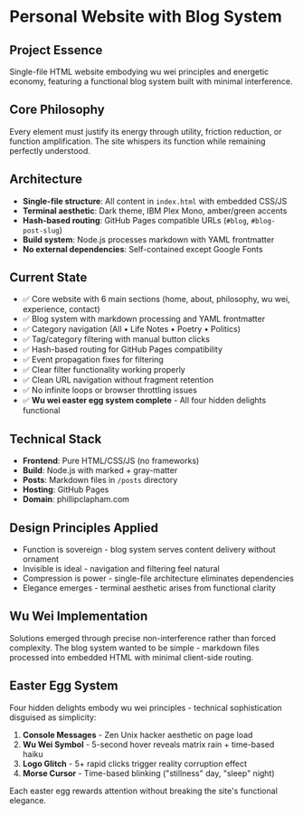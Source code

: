 # Personal Website with Blog System

## Project Essence
Single-file HTML website embodying wu wei principles and energetic economy, featuring a functional blog system built with minimal interference.

## Core Philosophy
Every element must justify its energy through utility, friction reduction, or function amplification. The site whispers its function while remaining perfectly understood.

## Architecture
- **Single-file structure**: All content in `index.html` with embedded CSS/JS
- **Terminal aesthetic**: Dark theme, IBM Plex Mono, amber/green accents
- **Hash-based routing**: GitHub Pages compatible URLs (`#blog`, `#blog-post-slug`)
- **Build system**: Node.js processes markdown with YAML frontmatter
- **No external dependencies**: Self-contained except Google Fonts

## Current State
- ✅ Core website with 6 main sections (home, about, philosophy, wu wei, experience, contact)
- ✅ Blog system with markdown processing and YAML frontmatter
- ✅ Category navigation (All • Life Notes • Poetry • Politics)
- ✅ Tag/category filtering with manual button clicks
- ✅ Hash-based routing for GitHub Pages compatibility
- ✅ Event propagation fixes for filtering
- ✅ Clear filter functionality working properly
- ✅ Clean URL navigation without fragment retention
- ✅ No infinite loops or browser throttling issues
- ✅ **Wu wei easter egg system complete** - All four hidden delights functional

## Technical Stack
- **Frontend**: Pure HTML/CSS/JS (no frameworks)
- **Build**: Node.js with marked + gray-matter
- **Posts**: Markdown files in `/posts` directory
- **Hosting**: GitHub Pages
- **Domain**: phillipclapham.com

## Design Principles Applied
- Function is sovereign - blog system serves content delivery without ornament
- Invisible is ideal - navigation and filtering feel natural
- Compression is power - single-file architecture eliminates dependencies
- Elegance emerges - terminal aesthetic arises from functional clarity

## Wu Wei Implementation
Solutions emerged through precise non-interference rather than forced complexity. The blog system wanted to be simple - markdown files processed into embedded HTML with minimal client-side routing.

## Easter Egg System
Four hidden delights embody wu wei principles - technical sophistication disguised as simplicity:

1. **Console Messages** - Zen Unix hacker aesthetic on page load
2. **Wu Wei Symbol** - 5-second hover reveals matrix rain + time-based haiku
3. **Logo Glitch** - 5+ rapid clicks trigger reality corruption effect  
4. **Morse Cursor** - Time-based blinking ("stillness" day, "sleep" night)

Each easter egg rewards attention without breaking the site's functional elegance.